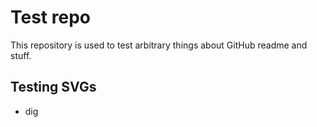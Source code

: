 # Test repo

This repository is used to test arbitrary things about GitHub readme and stuff.

## Testing SVGs

- dig <img src="https://simpleicons.org/icons/slack.svg" width="12" height="12"> <img src="https://simpleicons.org/icons/mattermost.svg" width="13" height="13">
